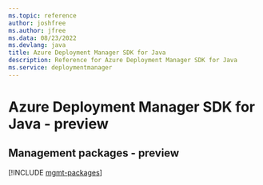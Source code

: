 ```yaml
---
ms.topic: reference
author: joshfree
ms.author: jfree
ms.data: 08/23/2022
ms.devlang: java
title: Azure Deployment Manager SDK for Java
description: Reference for Azure Deployment Manager SDK for Java
ms.service: deploymentmanager
---
```

# Azure Deployment Manager SDK for Java - preview

## Management packages - preview
[!INCLUDE [mgmt-packages](deployment-manager-mgmt-index.md)]